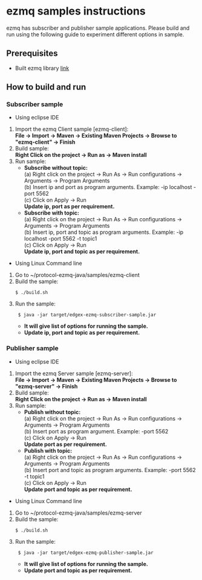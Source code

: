 # ezmq samples instructions

ezmq has subscriber and publisher sample applications. Please build and run using the following guide to experiment different options in sample.

## Prerequisites
 - Built ezmq library [link](./../ezmq/)

## How to build and run
### Subscriber sample
 - Using eclipse IDE
1. Import the ezmq Client sample [ezmq-client]:</br>
   **File -> Import -> Maven -> Existing Maven Projects -> Browse to "ezmq-client" -> Finish**
2. Build sample:</br>
   **Right Click on the project -> Run as -> Maven install**
3. Run sample:
   - **Subscribe without topic:** </br>
   (a) Right click on the project -> Run As -> Run configurations -> Arguments -> Program Arguments</br>
   (b) Insert ip and port as program arguments. Example: -ip localhost -port 5562 </br>
   (c) Click on Apply -> Run</br>
    **Update ip, port as per requirement.** </br>
   - **Subscribe with topic:** </br>
   (a) Right click on the project -> Run As -> Run configurations -> Arguments -> Program Arguments</br>
   (b) Insert ip, port and topic as program arguments. Example: -ip localhost -port 5562 -t topic1</br>
   (c) Click on Apply -> Run </br>
    **Update ip, port and topic as per requirement.** </br>

 - Using Linux Command line
1. Go to ~/protocol-ezmq-java/samples/ezmq-client
2. Build the sample:
   ```
   $ ./build.sh
   ```
3. Run the sample: </br>
   ```
    $ java -jar target/edgex-ezmq-subscriber-sample.jar
   ```
   - **It will give list of options for running the sample.** </br>
   - **Update ip, port and topic as per requirement.** </br>

### Publisher sample
- Using eclipse IDE
1. Import the ezmq Server sample [ezmq-server]:</br>
   **File -> Import -> Maven -> Existing Maven Projects -> Browse to "ezmq-server" -> Finish**
2. Build sample:</br>
   **Right Click on the project -> Run as -> Maven install**
3. Run sample:</br>
   - **Publish without topic:** </br>
   (a) Right click on the project -> Run As -> Run configurations -> Arguments -> Program Arguments</br>
   (b) Insert port as program argument. Example: -port 5562 </br>
   (c) Click on Apply -> Run</br>
    **Update port as per requirement.** </br>
   - **Publish with topic:** </br>
   (a) Right click on the project -> Run As -> Run configurations -> Arguments -> Program Arguments</br>
   (b) Insert port and topic as program arguments. Example: -port 5562 -t topic1</br>
   (c) Click on Apply -> Run </br>
    **Update port and topic as per requirement.** </br>

- Using Linux Command line
1. Go to ~/protocol-ezmq-java/samples/ezmq-server
2. Build the sample:
   ```
   $ ./build.sh
   ```
3. Run the sample: </br>
   ```
    $ java -jar target/edgex-ezmq-publisher-sample.jar
   ```
   - **It will give list of options for running the sample.** </br>
   - **Update port and topic as per requirement.** </br>